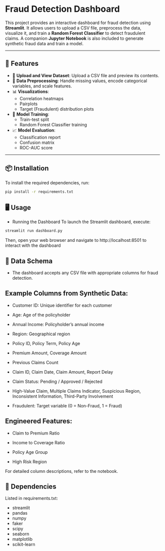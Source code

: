 # Fraud Detection Dashboard

This project provides an interactive dashboard for fraud detection using **Streamlit**. It allows users to upload a CSV file, preprocess the data, visualize it, and train a **Random Forest Classifier** to detect fraudulent claims. A companion **Jupyter Notebook** is also included to generate synthetic fraud data and train a model.

---

## 🚀 Features

- 📁 **Upload and View Dataset**: Upload a CSV file and preview its contents.
- 🧹 **Data Preprocessing**: Handle missing values, encode categorical variables, and scale features.
- 📊 **Visualizations**:
  - Correlation heatmaps
  - Pairplots
  - Target (Fraudulent) distribution plots
- 🤖 **Model Training**:
  - Train-test split
  - Random Forest Classifier training
- 📈 **Model Evaluation**:
  - Classification report
  - Confusion matrix
  - ROC-AUC score

---

## 📦 Installation

To install the required dependencies, run:

```bash
pip install -r requirements.txt
```
## 🖥️ Usage
- Running the Dashboard
To launch the Streamlit dashboard, execute:
```bash
streamlit run dashboard.py
```
Then, open your web browser and navigate to http://localhost:8501 to interact with the dashboard
## 🧾 Data Schema
- The dashboard accepts any CSV file with appropriate columns for fraud detection.

## Example Columns from Synthetic Data:
- Customer ID: Unique identifier for each customer

- Age: Age of the policyholder

- Annual Income: Policyholder’s annual income

- Region: Geographical region

- Policy ID, Policy Term, Policy Age

- Premium Amount, Coverage Amount

- Previous Claims Count

- Claim ID, Claim Date, Claim Amount, Report Delay

- Claim Status: Pending / Approved / Rejected

- High-Value Claim, Multiple Claims Indicator, Suspicious Region, Inconsistent Information, Third-Party Involvement

- Fraudulent: Target variable (0 = Non-Fraud, 1 = Fraud)

## Engineered Features:
- Claim to Premium Ratio

- Income to Coverage Ratio

- Policy Age Group

- High Risk Region

For detailed column descriptions, refer to the notebook.

## 🧪 Dependencies
Listed in requirements.txt:

- streamlit
- pandas
- numpy
- faker
- scipy
- seaborn
- matplotlib
- scikit-learn


